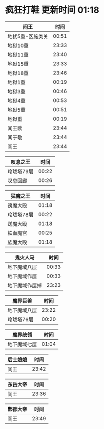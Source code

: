 # 疯狂打鞋 更新时间 01:18

| 间王   | 时间    |
|--------|-------|
| 地扰5重-区施类关 | 00:51 |
| 地狱10重 | 23:33 |
| 地狱11重 | 23:40 |
| 地狱15重 | 23:33 |
| 地狱18重 | 23:46 |
| 地狱1重 | 00:19 |
| 地狱3重 | 00:46 |
| 地狱4重 | 00:53 |
| 地狱5重 | 00:51 |
| 地狱重 | 00:19 |
| 闻王欧 | 23:44 |
| 闻于敬 | 23:44 |
| 阎王 | 23:44 |

| 叹息之王   | 时间    |
|--------|-------|
| 玲珑塔79层 | 00:22 |
| 叹息回廊 | 00:26 |

| 猛魔之王   | 时间    |
|--------|-------|
| 谤魔大殴 | 01:18 |
| 玲珑塔78层 | 00:22 |
| 送魔大殴 | 01:18 |
| 铁血魔宫 | 00:25 |
| 族魔大殴 | 01:18 |

| 鬼火人马   | 时间    |
|--------|-------|
| 地下魔域八层 | 00:33 |
| 地下魔域作层 | 00:33 |
| 地下魔域作层掉 | 23:23 |

| 魔界巨兽   | 时间    |
|--------|-------|
| 地下魔域八层 | 23:22 |
| 玲珑塔76层 | 00:20 |

| 魔界统领   | 时间    |
|--------|-------|
| 地下魔域七层 | 01:04 |

| 后土娘娘   | 时间    |
|--------|-------|
| 阎王 | 23:42 |

| 东岳大帝   | 时间    |
|--------|-------|
| 阎王 | 23:36 |

| 酆都大帝   | 时间    |
|--------|-------|
| 阎王 | 23:49 |